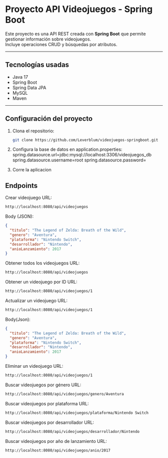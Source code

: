 # Proyecto API Videojuegos - Spring Boot

Este proyecto es una API REST creada con **Spring Boot** que permite gestionar información sobre videojuegos.  
Incluye operaciones CRUD y búsquedas por atributos.

---

## Tecnologías usadas
- Java 17
- Spring Boot
- Spring Data JPA
- MySQL
- Maven

---

## Configuración del proyecto
1. Clona el repositorio:
   ```bash
   git clone https://github.com/Leverblum/videojuegos-springboot.git

2. Configura la base de datos en application.properties:
spring.datasource.url=jdbc:mysql://localhost:3306/videojuegos_db
spring.datasource.username=root
spring.datasource.password=

3. Corre la aplicacion

## Endpoints
Crear videojuego
URL:
```bash 
http://localhost:8080/api/videojuegos
```
Body (JSON):
```json
{
  "titulo": "The Legend of Zelda: Breath of the Wild",
  "genero": "Aventura",
  "plataforma": "Nintendo Switch",
  "desarrollador": "Nintendo",
  "anioLanzamiento": 2017
}
```

Obtener todos los videojuegos
URL: 
```bash 
http://localhost:8080/api/videojuegos
```

Obtener un videojuego por ID
URL:
```bash 
http://localhost:8080/api/videojuegos/1
```

Actualizar un videojuego
URL:
```bash 
http://localhost:8080/api/videojuegos/1
```
Body(Json):
```json
{
  "titulo": "The Legend of Zelda: Breath of the Wild",
  "genero": "Aventura",
  "plataforma": "Nintendo Switch",
  "desarrollador": "Nintendo",
  "anioLanzamiento": 2017
}
```

Eliminar un videojuego
URL:
```bash 
http://localhost:8080/api/videojuegos/1
```

Buscar videojuegos por género
URL: 
```bash
http://localhost:8080/api/videojuegos/genero/Aventura
```
Buscar videojuegos por plataforma
URL: 
```bash
http://localhost:8080/api/videojuegos/plataforma/Nintendo Switch
```

Buscar videojuegos por desarrollador
URL: 
```bash
http://localhost:8080/api/videojuegos/desarrollador/Nintendo
```

Buscar videojuegos por año de lanzamiento
URL: 
```bash
http://localhost:8080/api/videojuegos/anio/2017
```









